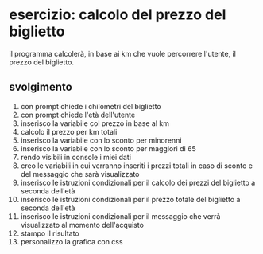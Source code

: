 esercizio: calcolo del prezzo del biglietto
===
il programma calcolerà, in base ai km che vuole percorrere l'utente, il prezzo del biglietto.
## svolgimento

1. con prompt chiede i chilometri del biglietto
2. con prompt chiede l'età dell'utente
3. inserisco la variabile col prezzo in base al km
4. calcolo il prezzo per km totali
5. inserisco la variabile con lo sconto per minorenni
6. inserisco la variabile con lo sconto per maggiori di 65
7. rendo visibili in console i miei dati 
8. creo le variabili in cui verranno inseriti i prezzi totali in caso di sconto e del messaggio che sarà visualizzato
9. inserisco le istruzioni condizionali per il calcolo dei prezzi del biglietto a seconda dell'età
10. inserisco le istruzioni condizionali per il prezzo totale del biglietto a seconda dell'età
11. inserisco le istruzioni condizionali per il messaggio che verrà visualizzato al momento dell'acquisto
12. stampo il risultato
13. personalizzo la grafica con css